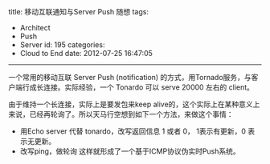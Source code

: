 title: 移动互联通知与Server Push 随想
tags:
  - Architect
  - Push
  - Server
id: 195
categories:
  - Cloud to End
date: 2012-07-25 16:47:05
---

一个常用的移动互联 Server Push (notification) 的方式，用Tornado服务，与客户端行成长连接。实际经验，一个 Tonardo 可以 serve 20000 左右的 client。

由于维持一个长连接，实际上是要发包来keep alive的，这个实际上在某种意义上来说，已经再轮询了。所以天马行空想到如下一个方法，来做这个事情：

*   用Echo server 代替 tonardo，改写返回信息 1 或者 0， 1表示有更新，0 表示无更新。
*   改写ping，做轮询
这样就形成了一个基于ICMP协议伪实时Push系统。
